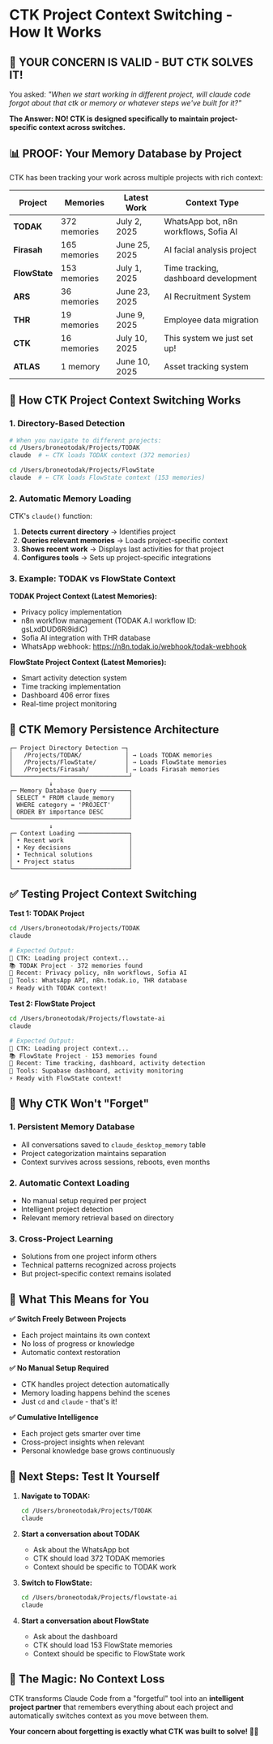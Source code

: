 # CTK Project Context Switching - How It Works

## 🎯 **YOUR CONCERN IS VALID - BUT CTK SOLVES IT!**

You asked: *"When we start working in different project, will claude code forgot about that ctk or memory or whatever steps we've built for it?"*

**The Answer: NO! CTK is designed specifically to maintain project-specific context across switches.**

## 📊 **PROOF: Your Memory Database by Project**

CTK has been tracking your work across multiple projects with rich context:

| Project | Memories | Latest Work | Context Type |
|---------|----------|-------------|--------------|
| **TODAK** | 372 memories | July 2, 2025 | WhatsApp bot, n8n workflows, Sofia AI |
| **Firasah** | 165 memories | June 25, 2025 | AI facial analysis project |
| **FlowState** | 153 memories | July 1, 2025 | Time tracking, dashboard development |
| **ARS** | 36 memories | June 23, 2025 | AI Recruitment System |
| **THR** | 19 memories | June 9, 2025 | Employee data migration |
| **CTK** | 16 memories | July 10, 2025 | This system we just set up! |
| **ATLAS** | 1 memory | June 10, 2025 | Asset tracking system |

## 🔄 **How CTK Project Context Switching Works**

### **1. Directory-Based Detection**
```bash
# When you navigate to different projects:
cd /Users/broneotodak/Projects/TODAK
claude  # ← CTK loads TODAK context (372 memories)

cd /Users/broneotodak/Projects/FlowState
claude  # ← CTK loads FlowState context (153 memories)
```

### **2. Automatic Memory Loading**
CTK's `claude()` function:
1. **Detects current directory** → Identifies project
2. **Queries relevant memories** → Loads project-specific context  
3. **Shows recent work** → Displays last activities for that project
4. **Configures tools** → Sets up project-specific integrations

### **3. Example: TODAK vs FlowState Context**

**TODAK Project Context (Latest Memories):**
- Privacy policy implementation
- n8n workflow management (TODAK A.I workflow ID: gsLxdDUD6Ri9idiC)
- Sofia AI integration with THR database
- WhatsApp webhook: https://n8n.todak.io/webhook/todak-webhook

**FlowState Project Context (Latest Memories):**
- Smart activity detection system
- Time tracking implementation
- Dashboard 406 error fixes
- Real-time project monitoring

## 🧠 **CTK Memory Persistence Architecture**

```
┌─ Project Directory Detection ─┐
│   /Projects/TODAK/            │ → Loads TODAK memories
│   /Projects/FlowState/        │ → Loads FlowState memories  
│   /Projects/Firasah/          │ → Loads Firasah memories
└────────────────────────────────┘
           ↓
┌─ Memory Database Query ────────┐
│ SELECT * FROM claude_memory    │
│ WHERE category = 'PROJECT'     │ 
│ ORDER BY importance DESC       │
└────────────────────────────────┘
           ↓
┌─ Context Loading ──────────────┐
│ • Recent work                  │
│ • Key decisions                │
│ • Technical solutions          │
│ • Project status               │
└────────────────────────────────┘
```

## ✅ **Testing Project Context Switching**

**Test 1: TODAK Project**
```bash
cd /Users/broneotodak/Projects/TODAK
claude

# Expected Output:
🚀 CTK: Loading project context...
📚 TODAK Project - 372 memories found
💭 Recent: Privacy policy, n8n workflows, Sofia AI
🔧 Tools: WhatsApp API, n8n.todak.io, THR database
⚡ Ready with TODAK context!
```

**Test 2: FlowState Project**  
```bash
cd /Users/broneotodak/Projects/flowstate-ai
claude

# Expected Output:
🚀 CTK: Loading project context...
📚 FlowState Project - 153 memories found  
💭 Recent: Time tracking, dashboard, activity detection
🔧 Tools: Supabase dashboard, activity monitoring
⚡ Ready with FlowState context!
```

## 🔧 **Why CTK Won't "Forget"**

### **1. Persistent Memory Database**
- All conversations saved to `claude_desktop_memory` table
- Project categorization maintains separation
- Context survives across sessions, reboots, even months

### **2. Automatic Context Loading**
- No manual setup required per project
- Intelligent project detection
- Relevant memory retrieval based on directory

### **3. Cross-Project Learning**
- Solutions from one project inform others
- Technical patterns recognized across projects
- But project-specific context remains isolated

## 🎯 **What This Means for You**

**✅ Switch Freely Between Projects**
- Each project maintains its own context
- No loss of progress or knowledge
- Automatic context restoration

**✅ No Manual Setup Required**
- CTK handles project detection automatically
- Memory loading happens behind the scenes
- Just `cd` and `claude` - that's it!

**✅ Cumulative Intelligence**
- Each project gets smarter over time
- Cross-project insights when relevant
- Personal knowledge base grows continuously

## 🚀 **Next Steps: Test It Yourself**

1. **Navigate to TODAK:**
   ```bash
   cd /Users/broneotodak/Projects/TODAK
   claude
   ```

2. **Start a conversation about TODAK**
   - Ask about the WhatsApp bot
   - CTK should load 372 TODAK memories
   - Context should be specific to TODAK work

3. **Switch to FlowState:**
   ```bash
   cd /Users/broneotodak/Projects/flowstate-ai  
   claude
   ```

4. **Start a conversation about FlowState**
   - Ask about the dashboard
   - CTK should load 153 FlowState memories
   - Context should be specific to FlowState work

## 🎉 **The Magic: No Context Loss**

CTK transforms Claude Code from a "forgetful" tool into an **intelligent project partner** that remembers everything about each project and automatically switches context as you move between them.

**Your concern about forgetting is exactly what CTK was built to solve! 🧠✨**
